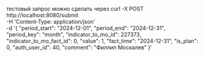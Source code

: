 тестовый запрос можно сделать через curl -X POST \
  http://localhost:8080/submit \
  -H 'Content-Type: application/json' \
  -d '{
    "period_start": "2024-12-01",
    "period_end": "2024-12-31",
    "period_key": "month",
    "indicator_to_mo_id": 227373,
    "indicator_to_mo_fact_id": 0,
    "value": 1,
    "fact_time": "2024-12-31",
    "is_plan": 0,
    "auth_user_id": 40,
    "comment": "Филлип Москалев"
  }'
